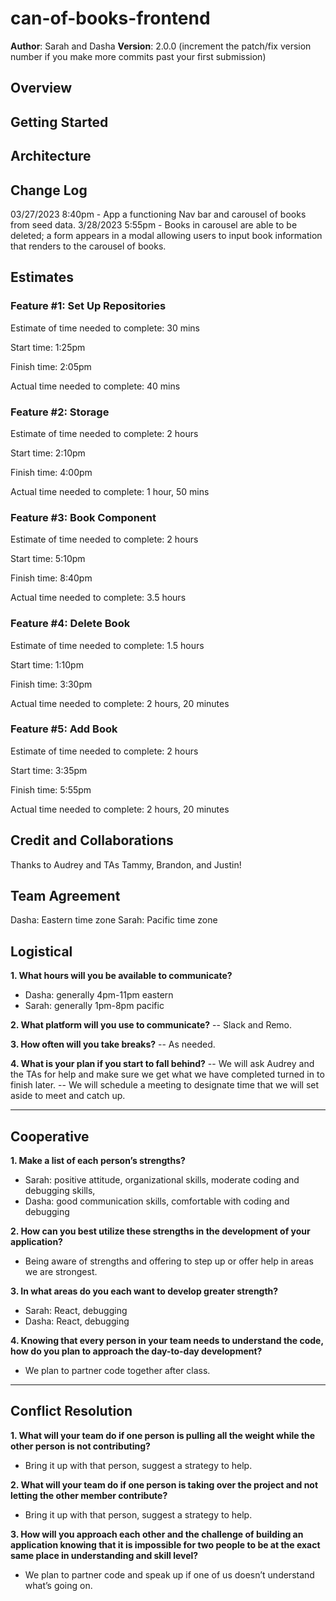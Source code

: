 # can-of-books-frontend

**Author**: Sarah and Dasha
**Version**: 2.0.0 (increment the patch/fix version number if you make more commits past your first submission)

## Overview
<!-- Provide a high level overview of what this application is and why you are building it, beyond the fact that it's an assignment for this class. (i.e. What's your problem domain?) -->

## Getting Started
<!-- What are the steps that a user must take in order to build this app on their own machine and get it running? -->

## Architecture
<!-- Provide a detailed description of the application design. What technologies (languages, libraries, etc) you're using, and any other relevant design information. -->

## Change Log
03/27/2023 8:40pm - App a functioning Nav bar and carousel of books from seed data.
3/28/2023 5:55pm - Books in carousel are able to be deleted; a form appears in a modal allowing users to input book information that renders to the carousel of books.

## Estimates
### Feature #1: Set Up Repositories

Estimate of time needed to complete: 30 mins

Start time: 1:25pm

Finish time: 2:05pm

Actual time needed to complete: 40 mins

### Feature #2: Storage

Estimate of time needed to complete: 2 hours

Start time: 2:10pm

Finish time: 4:00pm

Actual time needed to complete: 1 hour, 50 mins

### Feature #3: Book Component

Estimate of time needed to complete: 2 hours

Start time: 5:10pm

Finish time: 8:40pm

Actual time needed to complete: 3.5 hours

### Feature #4: Delete Book

Estimate of time needed to complete: 1.5 hours

Start time: 1:10pm

Finish time: 3:30pm

Actual time needed to complete: 2 hours, 20 minutes

### Feature #5: Add Book

Estimate of time needed to complete: 2 hours

Start time: 3:35pm

Finish time: 5:55pm

Actual time needed to complete: 2 hours, 20 minutes

## Credit and Collaborations

Thanks to Audrey and TAs Tammy, Brandon, and Justin!


## Team Agreement

Dasha: Eastern time zone
Sarah: Pacific time zone

## Logistical

**1. What hours will you be available to communicate?**
- Dasha: generally 4pm-11pm eastern
- Sarah: generally 1pm-8pm pacific

**2. What platform will you use to communicate?**
-- Slack and Remo.

**3. How often will you take breaks?**
-- As needed.

**4. What is your plan if you start to fall behind?**
-- We will ask Audrey and the TAs for help and make sure we get what we have completed turned in to finish later. 
-- We will schedule a meeting to designate time that we will set aside to meet and catch up.

-------------------------
## Cooperative

**1. Make a list of each person’s strengths?**
- Sarah: positive attitude, organizational skills, moderate coding and debugging skills,
- Dasha: good communication skills, comfortable with coding and debugging

**2. How can you best utilize these strengths in the development of your application?**
- Being aware of strengths and offering to step up or offer help in areas we are strongest.

**3. In what areas do you each want to develop greater strength?**
- Sarah: React, debugging
- Dasha: React, debugging

**4. Knowing that every person in your team needs to understand the code, how do you plan to approach the day-to-day development?**
- We plan to partner code together after class.

---------------------------

## Conflict Resolution

**1. What will your team do if one person is pulling all the weight while the other person is not contributing?**
- Bring it up with that person, suggest a strategy to help.

**2. What will your team do if one person is taking over the project and not letting the other member contribute?**
- Bring it up with that person, suggest a strategy to help.

**3. How will you approach each other and the challenge of building an application knowing that it is impossible for two people to be at the exact same place in understanding and skill level?**
- We plan to partner code and speak up if one of us doesn’t understand what’s going on.

